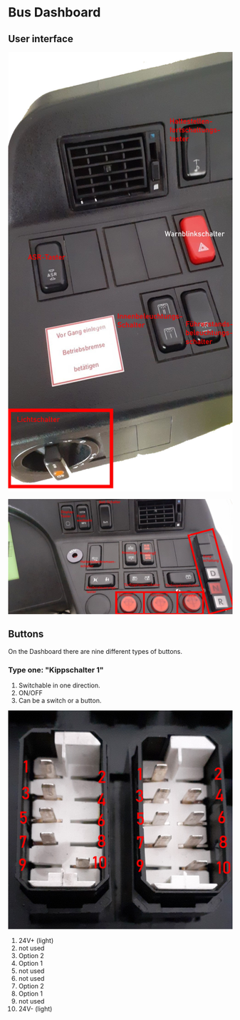 # Bus Dashboard
## User interface
![Left part of the dashboard](images/Knopfbelegungl.jpg "Left part of the dashboard")

![Right part of the dashboard](images/Knopfbelegungr.jpg "Right part of the dashboard")


## Buttons
On the Dashboard there are nine different types of buttons.

### Type one: "Kippschalter 1"
1. Switchable in one direction.
2. ON/OFF
3. Can be a switch or a button.

![Left: Kippschalter 1 Right: Kippschalter 2](images/Kippschalter.jpeg "Left: Kippschalter 1 Right: Kippschalter 2")

1.  24V+ (light)
2.  not used
3.  Option 2
4.  Option 1
5.  not used
6.  not used
7.  Option 2
8.  Option 1
9.  not used
10. 24V- (light)
